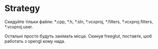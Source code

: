Strategy
========

Скидуйте тільки файли:
*.cpp, 
*.h, 
*.sln, 
*.vcxproj,
*.filters, 
*.vcxproj.filters, 
*.vcxproj.user.

Остальні просто будуть занімать місце.
Скинув freeglut, поставте, шоб работать з opengl кому нада.
